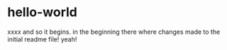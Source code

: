 hello-world
===========
xxxx
and so it begins.
in the beginning there where changes made to the initial readme file! yeah!
